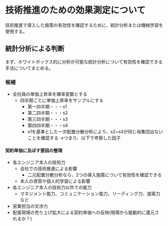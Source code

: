 # 技術推進のための効果測定について

技術推進で導入した施策の有効性を確認するために、統計分析または機械学習を使用する。

## 統計分析による判断

まず、ホワイトボックス的に分析が可能な統計分析について有効性を確認できる手法についてまとめる。

### 候補

- 全社員の単価上昇率を確率変数とする
    - 四半期ごとに単価上昇率をサンプルにする
        - 第一四半期・・・s1
        - 第二四半期・・・s2
        - 第三四半期・・・s3
        - 第四四半期・・・s4
        - s1を基準とした一次配置分散分析により、s2~s4が同じ母集団出ないことを確認する
        →つまり、以下で考察した因子

#### 契約単価に及ぼす要因の整理

- 各エンジニア本人の技術力
    - 会社での技術推進による影響
        - 二元配置分散分析なら、2つの導入施策について有効性を確認できる
    - 本人の資質や個人的学習による影響
- 各エンジニア本人の技術力以外での能力
    - マネジメント能力、コミュニケーション能力、リーディング力、提案力など
- 営業担当の交渉力
- 配属現場の売り上げ拡大による契約単価への反映(現場から能動的に還元されるか？)
